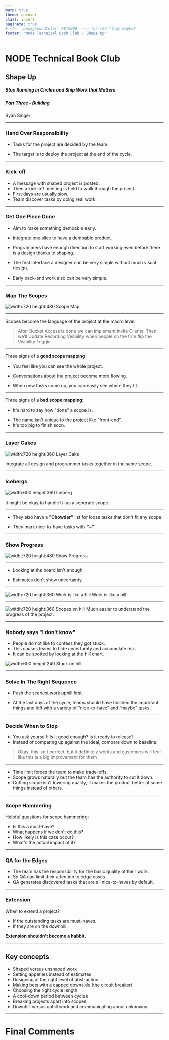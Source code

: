 ```yaml
---
marp: true
theme: uncover
class: invert
paginate: true
# <!-- _backgroundColor: #8f0000  --> for red flags maybe?
footer: 'Node Technical Book Club - Shape Up'
---
```

<!-- _paginate: skip -->
# **NODE Technical Book Club**

## Shape Up
##### Stop Running in Circles and Ship Work that Matters 
##### Part Three - Building
Ryan Singer

---
### Hand Over Responsibility
<!-- Now we hand over responsibility to the teams. -->
<!-- - Assign projects, not tasks -->
- Tasks for the project are decided by the team.
<!-- - Done means deployed -->
- The target is to deploy the project at the end of the cycle.
<!-- QA also happens in the cycle, but not the documentation, announcements etc. -->
---
### Kick-off
- A message with shaped project is posted.
- Then a kick-off meeting is held to walk through the project.
- First days are usually slow.
- Team discover tasks by doing real work.
<!-- - Initially team might have some imagined tasks, but real tasks are discovered when they start doing the real work. -->
---
### Get One Piece Done
- Aim to make something demoable early.
<!-- Early: In the first week or so. -->
- Integrate one slice to have a demoable product.
<!-- Case study: Clients in projects: started with visibility toggle -->
<!-- - Programmers don't need to wait ... -->
- Programmers have enough direction to start working even before there is a design thanks to shaping.
<!-- - Affordances are enough initially .... -->
- The first interface a designer can be very simple without much visual design.
<!-- - Program just enough initially .... -->
- Early back-end work also can be very simple.
---
### Map The Scopes
<!-- Previous chapter we saw they try to integrate a piece early -->
![width:720 height:480 Scope Map](img/scope_map.png "Scope Map") 
<!-- - Instead of creating tasks for each person(designer, programmer etc.), we should try to come up with independently intregratable scopes. -->
<!-- Initially we have only the outline shape of project -->
<!-- Then team start working on it and create tasks -->
<!-- Then they discover connections between tasks and craete scopes -->
---
Scopes become the language of the project at the macro level.
> After Bucket Access is done we can implement Invite Clients. Then we’ll Update Recording Visibility when people on the firm flip the Visibility Toggle.
<!-- Or how's Visibility Toggle going? -->
---
<!-- Scope mapping isn't planning, they are discovered while doing real work. -->
Three signs of a **good scope mapping**:
- You feel like you can see the whole project.
<!-- Nothing important is missing(hidden in details) -->
- Conversations about the project become more flowing.
<!-- Because you have the right language. -->
- When new tasks come up, you can easily see where they fit.
---
Three signs of a **bad scope mapping**:
- It's hard to say how "done" a scope is.
<!-- This happens when the tasks inside scope are unrelated -->
- The name isn't unique to the project like "front-end".
- It's too big to finish soon.
<!-- Better to break it up -->
---
### Layer Cakes
![width:720 height:360 Layer Cake](img/layer_cake.png "Layer Cake")
<!-- Similar amount of work in front and back end -->
Integrate all design and programmer tasks together in the same scope.

---
### Icebergs
![width:600 height:360 Iceberg](img/iceberg.png "Iceberg")
<!-- When one of them has much more work than the other -->
It might be okay to handle UI as a seperate scope.

---
- They also have a **"Chowder"** list for loose tasks that don't fit any scope.
<!-- But be careful, if it's too big, it's a sign of bad scope mapping -->
- They mark nice-to-have tasks with **"~"**.
<!-- They don't do them unless they have time -->
---
### Show Progress
![widht:720 height:480 Show Progress](img/show_progress.png "SHow Progress")
<!-- Managers don't like asking for status. It would be nice if they could see it. -->
---
- Looking at the board isn't enough.
<!-- Tasks might grow and they can be at different sizes -->
- Estimates don't show uncertainty.
<!-- 4 hour task might take 2 days -->
---
<!-- Uphill: figuirng out what to do -->
<!-- Downhill: doing it -->
![width:720 height:360 Work is like a hill](img/hill.png "Work is like a hill")
Work is like a hill.
<!-- You can't make estimates until you reache the top -->
---
![witdh:720 height:360 Scopes on hill](img/scopes_on_hill.png "Scopes on hill")
Much easier to understand the progress of the project.
<!-- Updated regularly -->
<!-- Also can see if there are any blockers -->
---
### Nobody says "I don't know"
- People do not like to confess they got stuck.
- This causes teams to hide uncertainty and accumulate risk.
- It can be spotted by looking at the hill chart.
<!-- When spotted you can analyze the issue and come up with a solution, like breaking up the scope etc. -->
![width:600 height:240 Stuck on hill](img/stuck_hill.png "Stuck on hill")

---
### Solve In The Right Sequence
- Push the scariest work uphill first. 
<!-- It may not be possible to handle it when there is little time left (or would be much more stressful)  -->
- At the last days of the cycle, teams should have finished the important things and left with a variety of "nice-to-have" and "maybe" tasks.
---
### Decide When to Stop
- You ask yourself: Is it good enough? Is it ready to release?
- Instead of comparing up against the ideal, compare down to baseline.
<!-- Baseline: current reality for customers -->
<!-- What do they gain with this? -->
> Okay, this isn't perfect, but it definitely works and customers will feel like this is a big improvement for them
---
- Time limit forces the team to make trade-offs.
- Scope grows naturally but the team has the authority to cut it down.
- Cutting scope isn't lowering quality, it makes the product better at some things instead of others.
---
### Scope Hammering
Helpful questions for scope hammering:
- Is this a must-have?
- What happens if we don't do this?
- How likely is this case occur?
- What's the actual impact of it?
---
### QA for the Edges
- The team has the responsibility for the basic quality of their work.
- So QA can limit their attention to edge cases.
- QA generates discovered tasks that are all nice-to-haves by default.
<!-- Team decides on them -->
---
### Extension
When to extend a project?
- If the outstanding tasks are must-haves.
- If they are on the downhill.
<!-- Uphill work means unknowns so better to shape it again -->
**Extension shouldn't become a habbit.**

---
## Key concepts
- Shaped versus unshaped work
- Setting appetites instead of estimates
- Designing at the right level of abstraction
- Making bets with a capped downside (the circuit breaker)
- Choosing the right cycle length
- A cool-down period between cycles
- Breaking projects apart into scopes
- Downhill versus uphill work and communicating about unknowns

---
# Final Comments





